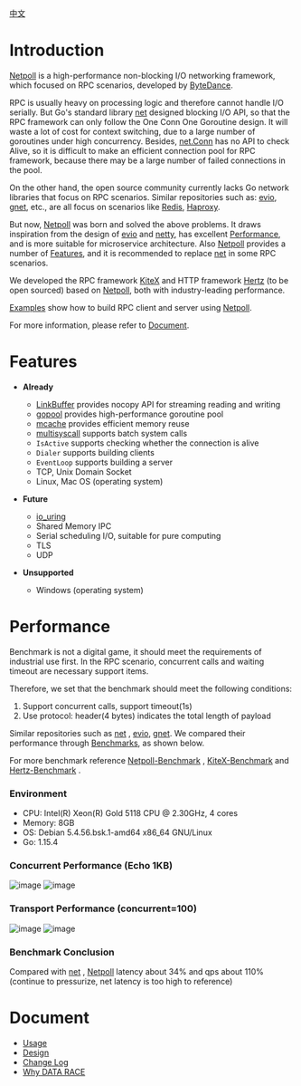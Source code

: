 [中文](README_CN.md)

# Introduction

[Netpoll](https://github.com/cloudwego/netpoll) is a high-performance non-blocking I/O networking framework, which
focused on RPC scenarios, developed by [ByteDance](https://www.bytedance.com).

RPC is usually heavy on processing logic and therefore cannot handle I/O serially. But Go's standard
library [net](https://github.com/golang/go/tree/master/src/net) designed blocking I/O API, so that the RPC framework can
only follow the One Conn One Goroutine design. It will waste a lot of cost for context switching, due to a large number
of goroutines under high concurrency. Besides, [net.Conn](https://github.com/golang/go/blob/master/src/net/net.go) has
no API to check Alive, so it is difficult to make an efficient connection pool for RPC framework, because there may be a
large number of failed connections in the pool.

On the other hand, the open source community currently lacks Go network libraries that focus on RPC scenarios. Similar
repositories such as: [evio](https://github.com/tidwall/evio), [gnet](https://github.com/panjf2000/gnet), etc., are all
focus on scenarios like [Redis](https://redis.io), [Haproxy](http://www.haproxy.org).

But now, [Netpoll](https://github.com/cloudwego/netpoll) was born and solved the above problems. It draws inspiration
from the design of [evio](https://github.com/tidwall/evio) and [netty](https://github.com/netty/netty), has
excellent [Performance](#performance), and is more suitable for microservice architecture.
Also [Netpoll](https://github.com/cloudwego/netpoll) provides a number of [Features](#features), and it is recommended
to replace [net](https://github.com/golang/go/tree/master/src/net) in some RPC scenarios.

We developed the RPC framework [KiteX](https://github.com/cloudwego/kitex) and HTTP
framework [Hertz](https://github.com/cloudwego/hertz) (to be open sourced) based
on [Netpoll](https://github.com/cloudwego/netpoll), both with industry-leading performance.

[Examples](https://github.com/cloudwego/netpoll-benchmark) show how to build RPC client and server
using [Netpoll](https://github.com/cloudwego/netpoll).

For more information, please refer to [Document](#document).

# Features

* **Already**
    - [LinkBuffer](nocopy_linkbuffer.go) provides nocopy API for streaming reading and writing
    - [gopool](/bytedance/gopkg/util/gopool) provides high-performance goroutine pool
    - [mcache](/bytedance/gopkg/lang/mcache) provides efficient memory reuse
    - [multisyscall](/cloudwego/multisyscall) supports batch system calls
    - `IsActive` supports checking whether the connection is alive
    - `Dialer` supports building clients
    - `EventLoop` supports building a server
    - TCP, Unix Domain Socket
    - Linux, Mac OS (operating system)

* **Future**
    - [io_uring](https://github.com/axboe/liburing)
    - Shared Memory IPC
    - Serial scheduling I/O, suitable for pure computing
    - TLS
    - UDP

* **Unsupported**
    - Windows (operating system)

# Performance

Benchmark is not a digital game, it should meet the requirements of industrial use first. In the RPC scenario,
concurrent calls and waiting timeout are necessary support items.

Therefore, we set that the benchmark should meet the following conditions:

1. Support concurrent calls, support timeout(1s)
2. Use protocol: header(4 bytes) indicates the total length of payload

Similar repositories such as [net](https://github.com/golang/go/tree/master/src/net)
, [evio](https://github.com/tidwall/evio), [gnet](https://github.com/panjf2000/gnet). We compared their performance
through [Benchmarks](https://github.com/cloudwego/netpoll-benchmark), as shown below.

For more benchmark reference [Netpoll-Benchmark](https://github.com/cloudwego/netpoll-benchmark)
, [KiteX-Benchmark](https://github.com/cloudwego/kitex) and [Hertz-Benchmark](https://github.com/cloudwego/hertz) .

### Environment

* CPU:    Intel(R) Xeon(R) Gold 5118 CPU @ 2.30GHz, 4 cores
* Memory: 8GB
* OS:     Debian 5.4.56.bsk.1-amd64 x86_64 GNU/Linux
* Go:     1.15.4

### Concurrent Performance (Echo 1KB)

![image](docs/images/c_tp99.png)
![image](docs/images/c_qps.png)

### Transport Performance (concurrent=100)

![image](docs/images/s_tp99.png)
![image](docs/images/s_qps.png)

### Benchmark Conclusion

Compared with [net](https://github.com/golang/go/tree/master/src/net)
, [Netpoll](https://github.com/cloudwego/netpoll) latency about 34% and qps about 110%
(continue to pressurize, net latency is too high to reference)

# Document

* [Usage](docs/guide/usage.md)
* [Design](docs/reference/design.md)
* [Change Log](docs/reference/change_log.md)
* [Why DATA RACE](docs/reference/explain.md)